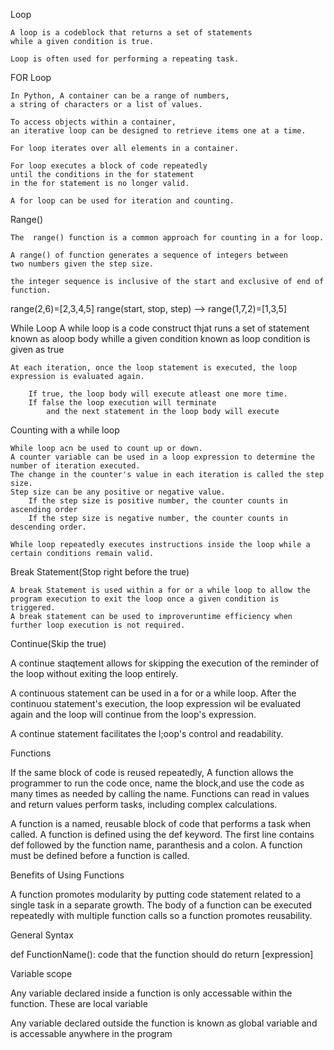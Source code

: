 Loop

    A loop is a codeblock that returns a set of statements
    while a given condition is true.

    Loop is often used for performing a repeating task.

FOR Loop

    In Python, A container can be a range of numbers,
    a string of characters or a list of values.

    To access objects within a container,
    an iterative loop can be designed to retrieve items one at a time.

    For loop iterates over all elements in a container.

    For loop executes a block of code repeatedly
    until the conditions in the for statement
    in the for statement is no longer valid.

    A for loop can be used for iteration and counting.

Range()

    The  range() function is a common approach for counting in a for loop.

    A range() of function generates a sequence of integers between
    two numbers given the step size.

    the integer sequence is inclusive of the start and exclusive of end of function.

range(2,6)=[2,3,4,5]
range(start, stop, step) --> range(1,7,2)=[1,3,5]

While Loop
A while loop is a code construct thjat runs a set of statement known as aloop body whille a given condition known as loop condition is given as true

    At each iteration, once the loop statement is executed, the loop expression is evaluated again.

        If true, the loop body will execute atleast one more time.
        If false the loop execution will terminate
            and the next statement in the loop body will execute

Counting with a while loop

    While loop acn be used to count up or down.
    A counter variable can be used in a loop expression to determine the number of iteration executed.
    The change in the counter's value in each iteration is called the step size.
    Step size can be any positive or negative value.
        If the step size is positive number, the counter counts in ascending order
        If the step size is negative number, the counter counts in descending order.

    While loop repeatedly executes instructions inside the loop while a certain conditions remain valid.

Break Statement(Stop right before the true)

    A break Statement is used within a for or a while loop to allow the program execution to exit the loop once a given condition is triggered.
    A break statement can be used to improveruntime efficiency when further loop execution is not required.

Continue(Skip the true)

A continue staqtement allows for skipping the execution of the reminder of the loop without exiting the loop entirely.

A continuous statement can be used in a for or a while loop.
After the continuou statement's execution, the loop expression wil be evaluated again and the loop will continue from the loop's expression.

A continue statement facilitates the l;oop's control and readability.

Functions

If the same block of code is reused repeatedly, A function allows the programmer to run the code once, name the block,and use the code as many times as needed by calling the name.
Functions can read in values and return values perform tasks, including complex calculations.

A function is a named, reusable block of code that performs a task when called.
A function is defined using the def keyword.
The first line contains def followed by the function name, paranthesis and a colon.
A function must be defined before a function is called.

Benefits of Using Functions

A function promotes modularity by putting code statement related to a single task in a separate growth.
The body of a function can be executed repeatedly with multiple function calls so a function promotes reusability.

General Syntax

def FunctionName():
code that the function should do
return [expression]

Variable scope

Any variable declared inside a function is only accessable within the function. These are local variable

Any variable declared outside the function is known as global variable and is accessable anywhere in the program
